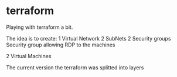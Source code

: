 # terraform
Playing with terraform a bit.

The idea is to create:
1 Virtual Network
    2 SubNets
    2 Security groups
    Security group allowing RDP to the machines
    
2 Virtual Machines

The current version the terraform was splitted into layers